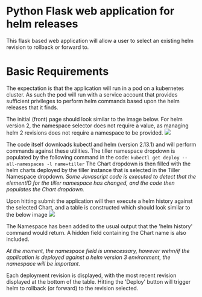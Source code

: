# **Python Flask web application for helm releases**

This flask based web application will allow a user to select an existing helm revision to rollback or forward to.

# Basic Requirements
The expectation is that the application will run in a pod on a kubernetes cluster. As such the pod will run with a service account that provides sufficient privileges to perform helm commands based upon the helm releases that it finds.

The initial (front) page should look similar to the image below. For helm version 2, the namespace selector does not require a value, as managing helm 2 revisions does not require a namespace to be provided.
![](https://md.ervine.cloud/uploads/upload_1ebb6880cf0a1f029f96e9b1cdf4be98.png)

The code itself downloads kubectl and helm (version 2.13.1) and will perform commands against these utilities. The tiller namespace dropdown is populated by the following command in the code:
```kubectl get deploy --all-namespaces -l name=tiller```
The Chart dropdown is then filled with the helm charts deployed by the tiller instance that is selected in the Tiller Namespace dropdown. *Some Javascript code is executed to detect that the elementID for the tiller namespace has changed, and the code then populates the Chart dropdown.*

Upon hitting submit the application will then execute a helm history against the selected Chart, and a table is constructed which should look similar to the below image
![](https://md.ervine.cloud/uploads/upload_e91688e8c155e406650fcd887fd8fb59.png)

The Namespace has been added to the usual output that the 'helm history' command would return. A hidden field containing the Chart name is also included.

*At the moment, the namespace field is unnecessary, however wehn/if the application is deployed against a helm  version 3 environment, the namespace will be important.*

Each deployment revision is displayed, with the most recent revision displayed at the bottom of the table. Hitting the 'Deploy' button will trigger helm to rollback (or forward) to the revision selected.
